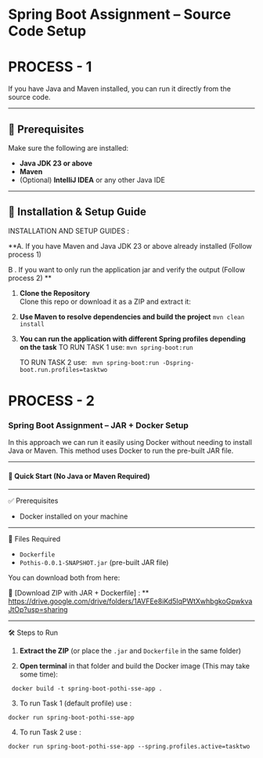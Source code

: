 # Spring Boot Assignment – Source Code Setup



# PROCESS - 1

If you have Java and Maven installed, you can run it directly from the source code.

---

## 🔧 Prerequisites

Make sure the following are installed:

- **Java JDK 23 or above**
- **Maven**
- (Optional) **IntelliJ IDEA** or any other Java IDE

---

## 🚀 Installation & Setup Guide
INSTALLATION AND SETUP GUIDES :

**A. If you have Maven and Java JDK 23 or above already installed  (Follow process 1)

B . If you want to only run the application jar and verify the output (Follow process 2) **

1. **Clone the Repository**  
   Clone this repo or download it as a ZIP and extract it:
  
2. **Use Maven to resolve dependencies and build the project**
   ```mvn clean install```

3. **You can run the application with different Spring profiles depending on the task**
     TO RUN TASK 1 use: 
    ```mvn spring-boot:run```
   
     TO RUN TASK 2 use: 
     ``` mvn spring-boot:run -Dspring-boot.run.profiles=tasktwo```

# PROCESS - 2

### Spring Boot Assignment – JAR + Docker Setup

In this approach we can run it easily using Docker without needing to install Java or Maven. This method uses Docker to run the pre-built JAR file.

---

#### 🚀 Quick Start (No Java or Maven Required)
---

✅ Prerequisites

- Docker installed on your machine

---

📁 Files Required

- `Dockerfile`
- `Pothis-0.0.1-SNAPSHOT.jar` (pre-built JAR file)

You can download both from here:

🔗 [Download ZIP with JAR + Dockerfile] :
    ** https://drive.google.com/drive/folders/1AVFEe8iKd5lqPWtXwhbgkoGpwkvaJtOp?usp=sharing

---

🛠️ Steps to Run

1. **Extract the ZIP** (or place the `.jar` and `Dockerfile` in the same folder)

2. **Open terminal** in that folder and build the Docker image (This may take some time):
  
 ```  docker build -t spring-boot-pothi-sse-app .   ```

3. To run Task 1 (default profile) use :

  ``` docker run spring-boot-pothi-sse-app  ```

4. To run Task 2 use : 

  ``` docker run spring-boot-pothi-sse-app --spring.profiles.active=tasktwo  ```
 
